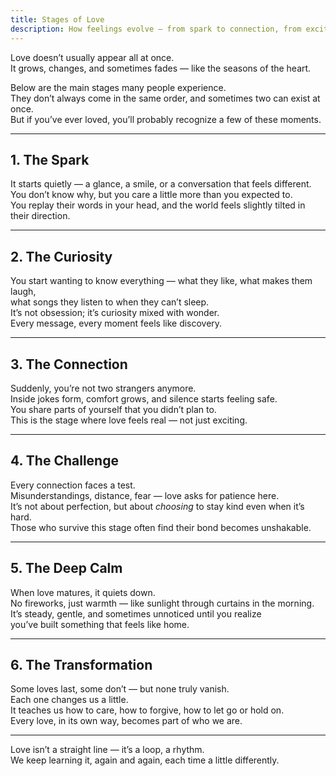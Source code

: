 ```yaml
---
title: Stages of Love
description: How feelings evolve — from spark to connection, from excitement to understanding.
---
```


Love doesn’t usually appear all at once.  
It grows, changes, and sometimes fades — like the seasons of the heart.

Below are the main stages many people experience.  
They don’t always come in the same order, and sometimes two can exist at once.  
But if you’ve ever loved, you’ll probably recognize a few of these moments.

---

## 1. The Spark

It starts quietly — a glance, a smile, or a conversation that feels different.  
You don’t know why, but you care a little more than you expected to.  
You replay their words in your head, and the world feels slightly tilted in their direction.

---

## 2. The Curiosity

You start wanting to know everything — what they like, what makes them laugh,  
what songs they listen to when they can’t sleep.  
It’s not obsession; it’s curiosity mixed with wonder.  
Every message, every moment feels like discovery.

---

## 3. The Connection

Suddenly, you’re not two strangers anymore.  
Inside jokes form, comfort grows, and silence starts feeling safe.  
You share parts of yourself that you didn’t plan to.  
This is the stage where love feels real — not just exciting.

---

## 4. The Challenge

Every connection faces a test.  
Misunderstandings, distance, fear — love asks for patience here.  
It’s not about perfection, but about *choosing* to stay kind even when it’s hard.  
Those who survive this stage often find their bond becomes unshakable.

---

## 5. The Deep Calm

When love matures, it quiets down.  
No fireworks, just warmth — like sunlight through curtains in the morning.  
It’s steady, gentle, and sometimes unnoticed until you realize  
you’ve built something that feels like home.

---

## 6. The Transformation

Some loves last, some don’t — but none truly vanish.  
Each one changes us a little.  
It teaches us how to care, how to forgive, how to let go or hold on.  
Every love, in its own way, becomes part of who we are.

---

Love isn’t a straight line — it’s a loop, a rhythm.  
We keep learning it, again and again, each time a little differently.
